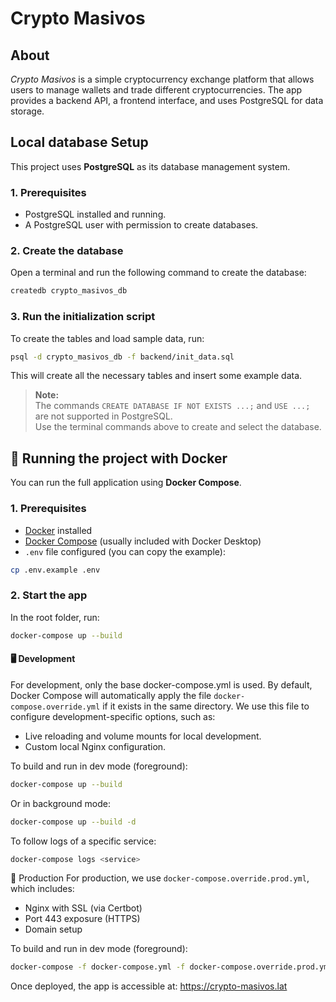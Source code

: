 # Crypto Masivos

## About

_Crypto Masivos_ is a simple cryptocurrency exchange platform that allows users to manage wallets and trade different cryptocurrencies. The app provides a backend API, a frontend interface, and uses PostgreSQL for data storage.

## Local database Setup

This project uses **PostgreSQL** as its database management system.

### 1. Prerequisites

- PostgreSQL installed and running.
- A PostgreSQL user with permission to create databases.

### 2. Create the database

Open a terminal and run the following command to create the database:

```bash
createdb crypto_masivos_db
```

### 3. Run the initialization script

To create the tables and load sample data, run:

```bash
psql -d crypto_masivos_db -f backend/init_data.sql
```

This will create all the necessary tables and insert some example data.

> **Note:**  
> The commands `CREATE DATABASE IF NOT EXISTS ...;` and `USE ...;` are not supported in PostgreSQL.  
> Use the terminal commands above to create and select the database.

## 🐳 Running the project with Docker

You can run the full application using **Docker Compose**.

### 1. Prerequisites

- [Docker](https://www.docker.com/products/docker-desktop/) installed
- [Docker Compose](https://docs.docker.com/compose/) (usually included with Docker Desktop)
- `.env` file configured (you can copy the example):

```bash
cp .env.example .env
```

### 2. Start the app

In the root folder, run:

```bash
docker-compose up --build
```
#### 🖥️ Development

For development, only the base docker-compose.yml is used.
By default, Docker Compose will automatically apply the file `docker-compose.override.yml` if it exists in the same directory. We use this file to configure development-specific options, such as:

- Live reloading and volume mounts for local development.
- Custom local Nginx configuration.

To build and run in dev mode (foreground):

```bash
docker-compose up --build
```

Or in background mode:

```bash
docker-compose up --build -d
```

To follow logs of a specific service:

```bash
docker-compose logs <service>
```

🚀 Production
For production, we use `docker-compose.override.prod.yml`, which includes:

- Nginx with SSL (via Certbot)
- Port 443 exposure (HTTPS)
- Domain setup

To build and run in dev mode (foreground):

```bash
docker-compose -f docker-compose.yml -f docker-compose.override.prod.yml up --build
```
Once deployed, the app is accessible at: https://crypto-masivos.lat